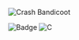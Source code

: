 ![Crash Bandicoot](https://i.pinimg.com/originals/26/d6/81/26d681bd3f7ced9f669780e7695327f0.gif)

![Badge](https://bit.ly/icom-badge)
![C](https://img.shields.io/badge/c-05122A.svg?style=flat&logo=c)
